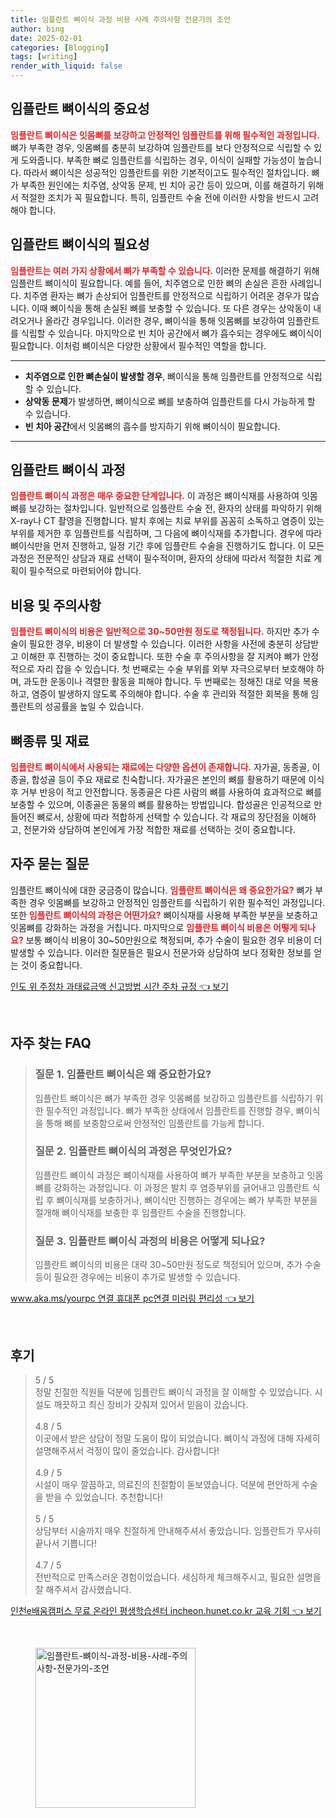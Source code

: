 ```yaml
---
title: 임플란트 뼈이식 과정 비용 사례 주의사항 전문가의 조언
author: bing
date: 2025-02-01
categories: [Blogging]
tags: [writing]
render_with_liquid: false
---
```



<h2 id='임플란트_뼈이식의_중요성'>임플란트 뼈이식의 중요성</h2>

<p><b><span style="color: #ee2323;">임플란트 뼈이식은 잇몸뼈를 보강하고 안정적인 임플란트를 위해 필수적인 과정입니다.</span></b> 뼈가 부족한 경우, 잇몸뼈를 충분히 보강하여 임플란트를 보다 안정적으로 식립할 수 있게 도와줍니다. 부족한 뼈로 임플란트를 식립하는 경우, 이식이 실패할 가능성이 높습니다. 따라서 뼈이식은 성공적인 임플란트를 위한 기본적이고도 필수적인 절차입니다. 뼈가 부족한 원인에는 치주염, 상악동 문제, 빈 치아 공간 등이 있으며, 이를 해결하기 위해서 적절한 조치가 꼭 필요합니다. 특히, 임플란트 수술 전에 이러한 사항을 반드시 고려해야 합니다.</p>

<h2 id='임플란트_뼈이식의_필요성'>임플란트 뼈이식의 필요성</h2>

<p><b><span style="color: #ee2323;">임플란트는 여러 가지 상황에서 뼈가 부족할 수 있습니다.</span></b> 이러한 문제를 해결하기 위해 임플란트 뼈이식이 필요합니다. 예를 들어, 치주염으로 인한 뼈의 손실은 흔한 사례입니다. 치주염 환자는 뼈가 손상되어 임플란트를 안정적으로 식립하기 어려운 경우가 많습니다. 이때 뼈이식을 통해 손실된 뼈를 보충할 수 있습니다. 또 다른 경우는 상악동이 내려오거나 올라간 경우입니다. 이러한 경우, 뼈이식을 통해 잇몸뼈를 보강하여 임플란트를 식립할 수 있습니다. 마지막으로 빈 치아 공간에서 뼈가 흡수되는 경우에도 뼈이식이 필요합니다. 이처럼 뼈이식은 다양한 상황에서 필수적인 역할을 합니다.</p>

<hr />

<ul>
    <li><b>치주염으로 인한 뼈손실이 발생할 경우</b>, 뼈이식을 통해 임플란트를 안정적으로 식립할 수 있습니다.</li>
    <li><b>상악동 문제</b>가 발생하면, 뼈이식으로 뼈를 보충하여 임플란트를 다시 가능하게 할 수 있습니다.</li>
    <li><b>빈 치아 공간</b>에서 잇몸뼈의 흡수를 방지하기 위해 뼈이식이 필요합니다.</li>
</ul>

<hr />

<h2 id='임플란트_뼈이식_과정'>임플란트 뼈이식 과정</h2>

<p><b><span style="color: #ee2323;">임플란트 뼈이식 과정은 매우 중요한 단계입니다.</span></b> 이 과정은 뼈이식재를 사용하여 잇몸뼈를 보강하는 절차입니다. 일반적으로 임플란트 수술 전, 환자의 상태를 파악하기 위해 X-ray나 CT 촬영을 진행합니다. 발치 후에는 치료 부위를 꼼꼼히 소독하고 염증이 있는 부위를 제거한 후 임플란트를 식립하며, 그 다음에 뼈이식재를 추가합니다. 경우에 따라 뼈이식만을 먼저 진행하고, 일정 기간 후에 임플란트 수술을 진행하기도 합니다. 이 모든 과정은 전문적인 상담과 재료 선택이 필수적이며, 환자의 상태에 따라서 적절한 치료 계획이 필수적으로 마련되어야 합니다.</p>

<h2 id='비용_및_주의사항'>비용 및 주의사항</h2>

<p><b><span style="color: #ee2323;">임플란트 뼈이식의 비용은 일반적으로 30~50만원 정도로 책정됩니다.</span></b> 하지만 추가 수술이 필요한 경우, 비용이 더 발생할 수 있습니다. 이러한 사항을 사전에 충분히 상담받고 이해한 후 진행하는 것이 중요합니다. 또한 수술 후 주의사항을 잘 지켜야 뼈가 안정적으로 자리 잡을 수 있습니다. 첫 번째로는 수술 부위를 외부 자극으로부터 보호해야 하며, 과도한 운동이나 격렬한 활동을 피해야 합니다. 두 번째로는 정해진 대로 약을 복용하고, 염증이 발생하지 않도록 주의해야 합니다. 수술 후 관리와 적절한 회복을 통해 임플란트의 성공률을 높일 수 있습니다.</p>

<h2 id='뼈종류_및_재료'>뼈종류 및 재료</h2>

<p><b><span style="color: #ee2323;">임플란트 뼈이식에서 사용되는 재료에는 다양한 옵션이 존재합니다.</span></b> 자가골, 동종골, 이종골, 합성골 등이 주요 재료로 친숙합니다. 자가골은 본인의 뼈를 활용하기 때문에 이식 후 거부 반응이 적고 안전합니다. 동종골은 다른 사람의 뼈를 사용하여 효과적으로 뼈를 보충할 수 있으며, 이종골은 동물의 뼈를 활용하는 방법입니다. 합성골은 인공적으로 만들어진 뼈로서, 상황에 따라 적합하게 선택할 수 있습니다. 각 재료의 장단점을 이해하고, 전문가와 상담하여 본인에게 가장 적합한 재료를 선택하는 것이 중요합니다.</p>

<h2 id='자주_묻는_질문'>자주 묻는 질문</h2>

<p>임플란트 뼈이식에 대한 궁금증이 많습니다. <b><span style="color: #ee2323;">임플란트 뼈이식은 왜 중요한가요?</span></b> 뼈가 부족한 경우 잇몸뼈를 보강하고 안정적인 임플란트를 식립하기 위한 필수적인 과정입니다. 또한 <b><span style="color: #ee2323;">임플란트 뼈이식의 과정은 어떤가요?</span></b> 뼈이식재를 사용해 부족한 부분을 보충하고 잇몸뼈를 강화하는 과정을 거칩니다. 마지막으로 <b><span style="color: #ee2323;">임플란트 뼈이식 비용은 어떻게 되나요?</span></b> 보통 뼈이식 비용이 30~50만원으로 책정되며, 추가 수술이 필요한 경우 비용이 더 발생할 수 있습니다. 이러한 질문들은 필요시 전문가와 상담하여 보다 정확한 정보를 얻는 것이 중요합니다.</p>


<p><a class="click-button" title="인도 위 주정차 과태료금액 신고방법 시간 주차 규정" href="https://24nara.github.io/posts/%EC%9D%B8%EB%8F%84-%EC%9C%84-%EC%A3%BC%EC%A0%95%EC%B0%A8-%EA%B3%BC%ED%83%9C%EB%A3%8C%EA%B8%88%EC%95%A1-%EC%8B%A0%EA%B3%A0%EB%B0%A9%EB%B2%95-%EC%8B%9C%EA%B0%84-%EC%A3%BC%EC%B0%A8-%EA%B7%9C%EC%A0%95/" rel="dofollow">인도 위 주정차 과태료금액 신고방법 시간 주차 규정 👈 보기</a></p><br>
<h2 id='자주_찾는_FAQ'>자주 찾는 FAQ</h2>
<div itemscope="" itemtype="https://schema.org/FAQPage"> 
<blockquote> 
<div itemscope="" itemprop="mainEntity" itemtype="https://schema.org/Question"> 
<h3 itemprop="name">질문 1. 임플란트 뼈이식은 왜 중요한가요?</h3> 
<div itemscope="" itemprop="acceptedAnswer" itemtype="https://schema.org/Answer"> 
<span itemprop="text"> 
<p>임플란트 뼈이식은 뼈가 부족한 경우 잇몸뼈를 보강하고 임플란트를 식립하기 위한 필수적인 과정입니다. 뼈가 부족한 상태에서 임플란트를 진행할 경우, 뼈이식을 통해 뼈를 보충함으로써 안정적인 임플란트를 가능케 합니다.</p> 
</span> 
</div> 
</div> 
<div itemscope="" itemprop="mainEntity" itemtype="https://schema.org/Question"> 
<h3 itemprop="name">질문 2. 임플란트 뼈이식의 과정은 무엇인가요?</h3> 
<div itemscope="" itemprop="acceptedAnswer" itemtype="https://schema.org/Answer"> 
<span itemprop="text"> 
<p>임플란트 뼈이식 과정은 뼈이식재를 사용하여 뼈가 부족한 부분을 보충하고 잇몸뼈를 강화하는 과정입니다. 이 과정은 발치 후 염증부위를 긁어내고 임플란트 식립 후 뼈이식재를 보충하거나, 뼈이식만 진행하는 경우에는 뼈가 부족한 부분을 절개해 뼈이식재를 보충한 후 임플란트 수술을 진행합니다.</p> 
</span> 
</div> 
</div> 
<div itemscope="" itemprop="mainEntity" itemtype="https://schema.org/Question"> 
<h3 itemprop="name">질문 3. 임플란트 뼈이식 과정의 비용은 어떻게 되나요?</h3> 
<div itemscope="" itemprop="acceptedAnswer" itemtype="https://schema.org/Answer"> 
<span itemprop="text"> 
<p>임플란트 뼈이식의 비용은 대략 30~50만원 정도로 책정되어 있으며, 추가 수술 등이 필요한 경우에는 비용이 추가로 발생할 수 있습니다.</p> 
</span> 
</div> 
</div> 
</blockquote> 
</div>
<p><a class="click-button" title="www.aka.ms/yourpc 연결 휴대폰 pc연결 미러링 편리성" href="https://24nara.github.io/posts/www.aka.msyourpc-%EC%97%B0%EA%B2%B0-%ED%9C%B4%EB%8C%80%ED%8F%B0-pc%EC%97%B0%EA%B2%B0-%EB%AF%B8%EB%9F%AC%EB%A7%81-%ED%8E%B8%EB%A6%AC%EC%84%B1/" rel="dofollow">www.aka.ms/yourpc 연결 휴대폰 pc연결 미러링 편리성 👈 보기</a></p><br>
<h2 id='후기'>후기</h2>
<div itemscope itemtype="https://schema.org/Product">
  <blockquote>
  <div itemprop="review" itemscope itemtype="https://schema.org/Review">
      <div itemprop="reviewRating" itemscope itemtype="https://schema.org/Rating"> <span itemprop="ratingValue">5</span> / <span itemprop="bestRating">5</span> </div>
      <span itemprop="reviewBody">정말 친절한 직원들 덕분에 임플란트 뼈이식 과정을 잘 이해할 수 있었습니다. 시설도 깨끗하고 최신 장비가 갖춰져 있어서 믿음이 갔습니다.</span>
  </div>
  <br>
  <div itemprop="review" itemscope itemtype="https://schema.org/Review">
      <div itemprop="reviewRating" itemscope itemtype="https://schema.org/Rating"> <span itemprop="ratingValue">4.8</span> / <span itemprop="bestRating">5</span> </div>
      <span itemprop="reviewBody">이곳에서 받은 상담이 정말 도움이 많이 되었습니다. 뼈이식 과정에 대해 자세히 설명해주셔서 걱정이 많이 줄었습니다. 감사합니다!</span>
  </div>
  <br>
  <div itemprop="review" itemscope itemtype="https://schema.org/Review">
      <div itemprop="reviewRating" itemscope itemtype="https://schema.org/Rating"> <span itemprop="ratingValue">4.9</span> / <span itemprop="bestRating">5</span> </div>
      <span itemprop="reviewBody">시설이 매우 깔끔하고, 의료진의 친절함이 돋보였습니다. 덕분에 편안하게 수술을 받을 수 있었습니다. 추천합니다!</span>
  </div>
  <br>
  <div itemprop="review" itemscope itemtype="https://schema.org/Review">
      <div itemprop="reviewRating" itemscope itemtype="https://schema.org/Rating"> <span itemprop="ratingValue">5</span> / <span itemprop="bestRating">5</span> </div>
      <span itemprop="reviewBody">상담부터 시술까지 매우 친절하게 안내해주셔서 좋았습니다. 임플란트가 무사히 끝나서 기쁩니다!</span>
  </div>
  <br>
  <div itemprop="review" itemscope itemtype="https://schema.org/Review">
      <div itemprop="reviewRating" itemscope itemtype="https://schema.org/Rating"> <span itemprop="ratingValue">4.7</span> / <span itemprop="bestRating">5</span> </div>
      <span itemprop="reviewBody">전반적으로 만족스러운 경험이었습니다. 세심하게 체크해주시고, 필요한 설명을 잘 해주셔서 감사했습니다.</span>
  </div>
  </blockquote>
</div>
<p><a class="click-button" title="인천e배움캠퍼스 무료 온라인 평생학습센터 incheon.hunet.co.kr 교육 기회" href="https://24nara.github.io/posts/%EC%9D%B8%EC%B2%9Ce%EB%B0%B0%EC%9B%80%EC%BA%A0%ED%8D%BC%EC%8A%A4-%EB%AC%B4%EB%A3%8C-%EC%98%A8%EB%9D%BC%EC%9D%B8-%ED%8F%89%EC%83%9D%ED%95%99%EC%8A%B5%EC%84%BC%ED%84%B0-incheon.hunet.co.kr-%EA%B5%90%EC%9C%A1-%EA%B8%B0%ED%9A%8C/" rel="dofollow">인천e배움캠퍼스 무료 온라인 평생학습센터 incheon.hunet.co.kr 교육 기회 👈 보기</a></p><br>
<figure class="image"><img src="https://24nara.github.io/assets/img/thumbnail/임플란트-뼈이식-과정-비용-사례-주의사항-전문가의-조언.webp" alt="임플란트-뼈이식-과정-비용-사례-주의사항-전문가의-조언" width="256" height="256"></figure>
